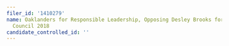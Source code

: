```yaml
---
filer_id: '1410279'
name: Oaklanders for Responsible Leadership, Opposing Desley Brooks for Oakland City
  Council 2018
candidate_controlled_id: ''
---
```

